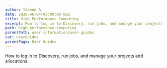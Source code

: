 ```yaml
---
author: Yaseen A.
date: 2020-06-04T00:00:00.00Z
title: High-Performance Computing
excerpt: How to log in to Discovery, run jobs, and manage your projects and allocations.
path: high-performance-computing
parentPath: user-information/user-guides
cat: userGuides
parentPage: User Guides
---
```

How to log in to Discovery, run jobs, and manage your projects and allocations.
